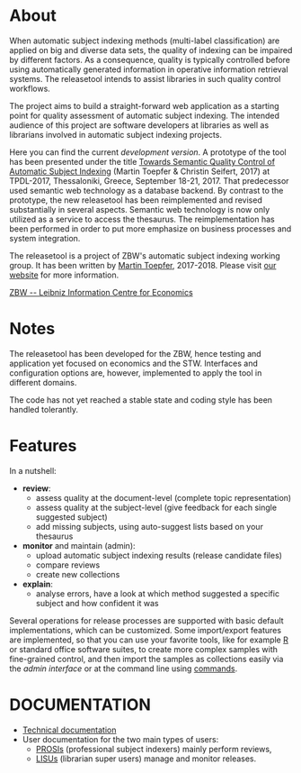 # About

When automatic subject indexing methods (multi-label classification) are applied 
on big and diverse data sets, the quality of indexing can be impaired by different factors. 
As a consequence, quality is typically controlled before using automatically generated information 
in operative information retrieval systems.
The releasetool intends to assist libraries in such quality control workflows.

The project aims to build a straight-forward web application as a starting point 
for quality assessment of automatic subject indexing.
The intended audience of this project are software developers at libraries 
as well as librarians involved in automatic subject indexing projects.

Here you can find the current _development version_.
A prototype of the tool has been presented under the title
[Towards Semantic Quality Control of Automatic Subject Indexing](http://dx.doi.org/doi:10.1007/978-3-319-67008-9_56)
(Martin Toepfer &amp; Christin Seifert, 2017)
at TPDL-2017, Thessaloniki, Greece, September 18-21, 2017.
That predecessor used semantic web technology as a database backend.
By contrast to the prototype, the new releasetool has been reimplemented and revised 
substantially in several aspects.
Semantic web technology is now only utilized as a service to access the thesaurus.
The reimplementation has been performed in order to put more emphasize on business processes
and system integration.

The releasetool is a project of ZBW's automatic subject indexing working group.
It has been written by [Martin Toepfer](https://www.zbw.eu/de/forschung/science-2-0/martin-toepfer/), 2017-2018.
Please visit [our website](https://www.zbw.eu/en/about-us/key-activities/metadata-generation/) for more information.

[ZBW -- Leibniz Information Centre for Economics](https://www.zbw.eu)

# Notes

The releasetool has been developed for the ZBW,
hence testing and application yet focused on economics and the STW.
Interfaces and configuration options are, however, implemented to apply the tool in different domains.

The code has not yet reached a stable state and coding style has been handled tolerantly.

# Features

In a nutshell:

* __review__:
    * assess quality at the document-level (complete topic representation)
    * assess quality at the subject-level (give feedback for each single suggested subject)
    * add missing subjects, using auto-suggest lists based on your thesaurus
* __monitor__ and maintain (admin):
    * upload automatic subject indexing results (release candidate files)
    * compare reviews
    * create new collections
* __explain__:
    * analyse errors, have a look at which method suggested a specific subject and how confident it was

Several operations for release processes are supported with basic default implementations,
which can be customized.
Some import/export features are implemented, 
so that you can use your favorite tools, like for example [R](https://www.r-project.org/) 
or standard office software suites, 
to create more complex samples with fine-grained control, 
and then import the samples as collections easily via the *admin interface* or 
at the command line using [commands](zaptain_rt_app/management/commands/).

# DOCUMENTATION

* [Technical documentation](docs/README_DEV.md)
* User documentation for the two main types of users:
  * [PROSIs](README_PROSI.md) (professional subject indexers) mainly perform reviews,
  * [LISUs](README_LISU.md) (librarian super users) manage and monitor releases.







